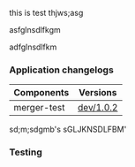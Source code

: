 this is test 
thjws;asg

asfglnsdlfkgm

adfglnsdlfkm

### Application changelogs

| Components | Versions |
|------------|----------|
| merger-test | [dev/1.0.2](https://github.com/jsarvabhowma/merger-test/releases/tag/dev/1.0.2) |

<!--- Application changelogs completed -->

sd;m;sdgmb's
sGLJKNSDLFBM'
### Testing
